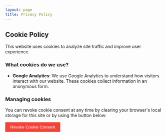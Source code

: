 ```yaml
---
layout: page
title: Privacy Policy
---
```


## Cookie Policy

This website uses cookies to analyze site traffic and improve user experience.

### What cookies do we use?

- **Google Analytics**: We use Google Analytics to understand how visitors interact with our website. These cookies collect information in an anonymous form.

### Managing cookies

You can revoke cookie consent at any time by clearing your browser's local storage for this site or by using the button below:

<button onclick="revokeCookieConsent()" style="background: #f44336; color: white; border: none; padding: 0.5rem 1rem; cursor: pointer;">Revoke Cookie Consent</button>

<script>
function revokeCookieConsent() {
  localStorage.removeItem('cookieConsent');
  document.cookie = '_ga=; expires=Thu, 01 Jan 1970 00:00:00 UTC; path=/;';
  document.cookie = '_gid=; expires=Thu, 01 Jan 1970 00:00:00 UTC; path=/;';
  document.cookie = '_gat=; expires=Thu, 01 Jan 1970 00:00:00 UTC; path=/;';
  alert('Cookie consent revoked. The page will reload.');
  location.reload();
}
</script>
